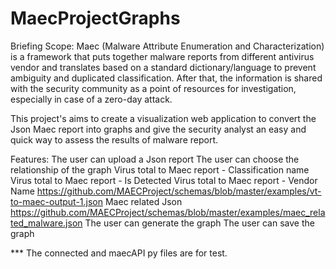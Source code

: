 # MaecProjectGraphs

 
Briefing 
Scope: Maec (Malware Attribute Enumeration and Characterization) is a framework that puts together malware reports from different antivirus vendor and translates based on a standard dictionary/language to prevent ambiguity and duplicated classification. After that, the information is shared with the security community as a point of resources for investigation, especially in case of a zero-day attack.

This project's aims to create a visualization web application to convert the Json Maec report into graphs and give the security analyst an easy and quick way to assess the results of malware report.

Features: 
							The user can upload a Json report
							The user can choose the relationship of the graph 
							Virus total to Maec report - Classification name 
							Virus total to Maec report - Is Detected 
							Virus total to Maec report - Vendor Name 
							https://github.com/MAECProject/schemas/blob/master/examples/vt-to-maec-output-1.json
							Maec related Json 
							https://github.com/MAECProject/schemas/blob/master/examples/maec_related_malware.json 
							The user can generate the graph
							The user can save the graph
				
*** The connected and maecAPI py files are for test.
